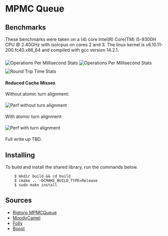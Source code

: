 # MPMC Queue

## Benchmarks

These benchmarks were taken on a (4) core Intel(R) Core(TM) i5-9300H CPU @ 2.40GHz with isolcpus on cores 2 and 3. 
The linux kernel is v6.10.11-200.fc40.x86_64 and compiled with gcc version 14.2.1.

<img src="https://raw.githubusercontent.com/drogalis/MPMC-Queue/refs/heads/main/assets/Operations%20per%20Millisecond%20(1P%201C).png" alt="Operations Per Millisecond Stats" style="padding-top: 10px;">

<img src="https://raw.githubusercontent.com/drogalis/MPMC-Queue/refs/heads/main/assets/Operations%20per%20Millisecond%20(2P%202C).png" alt="Operations Per Millisecond Stats" style="padding-top: 10px;">

<img src="https://raw.githubusercontent.com/drogalis/MPMC-Queue/refs/heads/main/assets/Round%20Trip%20Time%20(ns).png" alt="Round Trip Time Stats" style="padding-top: 10px;">

#### Reduced Cache Misses

Without atomic turn alignment:

<img src="https://raw.githubusercontent.com/drogalis/MPMC-Queue/refs/heads/main/assets/perf-no-turn-alignment.png" alt="Perf without turn alignment" style="padding: 5px 0;">

With atomic turn alignment:

<img src="https://raw.githubusercontent.com/drogalis/MPMC-Queue/refs/heads/main/assets/perf-yes-turn-alignment.png" alt="Perf with turn alignment" style="padding: 5px 0;">


Full write up TBD.

## Installing

To build and install the shared library, run the commands below.

```
    $ mkdir build && cd build
    $ cmake .. -DCMAKE_BUILD_TYPE=Release
    $ sudo make install
```

## Sources

- [Rigtorp MPMCQueue]()
- [MoodyCamel ]()
- [Folly ]()
- [Boost]()



